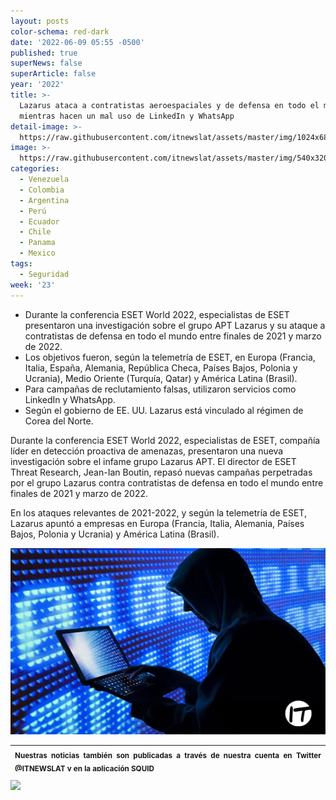 ```yaml
---
layout: posts
color-schema: red-dark
date: '2022-06-09 05:55 -0500'
published: true
superNews: false
superArticle: false
year: '2022'
title: >-
  Lazarus ataca a contratistas aeroespaciales y de defensa en todo el mundo
  mientras hacen un mal uso de LinkedIn y WhatsApp
detail-image: >-
  https://raw.githubusercontent.com/itnewslat/assets/master/img/1024x680/Ataque-Hacker-G.jpg
image: >-
  https://raw.githubusercontent.com/itnewslat/assets/master/img/540x320/Ataque-Hacker-P.jpg
categories:
  - Venezuela
  - Colombia
  - Argentina
  - Perú
  - Ecuador
  - Chile
  - Panama
  - Mexico
tags:
  - Seguridad
week: '23'
---
```

- Durante la conferencia ESET World 2022, especialistas de ESET presentaron una investigación sobre el grupo APT Lazarus y su ataque a contratistas de defensa en todo el mundo entre finales de 2021 y marzo de 2022.
- Los objetivos fueron, según la telemetría de ESET, en Europa (Francia, Italia, España, Alemania, República Checa, Países Bajos, Polonia y Ucrania), Medio Oriente (Turquía, Qatar) y América Latina (Brasil).
- Para campañas de reclutamiento falsas, utilizaron servicios como LinkedIn y WhatsApp.
- Según el gobierno de EE. UU. Lazarus está vinculado al régimen de Corea del Norte.

Durante la conferencia ESET World 2022, especialistas de ESET, compañía líder en detección proactiva de amenazas, presentaron una nueva investigación sobre el infame grupo Lazarus APT. El director de ESET Threat Research, Jean-Ian Boutin, repasó nuevas campañas perpetradas por el grupo Lazarus contra contratistas de defensa en todo el mundo entre finales de 2021 y marzo de 2022.
 
En los ataques relevantes de 2021-2022, y según la telemetría de ESET, Lazarus apuntó a empresas en Europa (Francia, Italia, Alemania, Países Bajos, Polonia y Ucrania) y América Latina (Brasil).

![](https://raw.githubusercontent.com/itnewslat/assets/master/img/540x320/Ataque-Hacker-P.jpg)

<table style="height: 42px;" width="569">
<tbody>
<tr>
<td style="text-align: justify;"><sub><strong>Nuestras noticias también son publicadas a través de nuestra cuenta en Twitter <a href="https://twitter.com/itnewslat?lang=es">@ITNEWSLAT</a> y en la aplicación <a href="https://squidapp.co/en/">SQUID</a></strong></sub></td>
</tr>
</tbody>
</table>

<img src="https://tracker.metricool.com/c3po.jpg?hash=56f88a41e39ab42c063cc51676587a04"/>